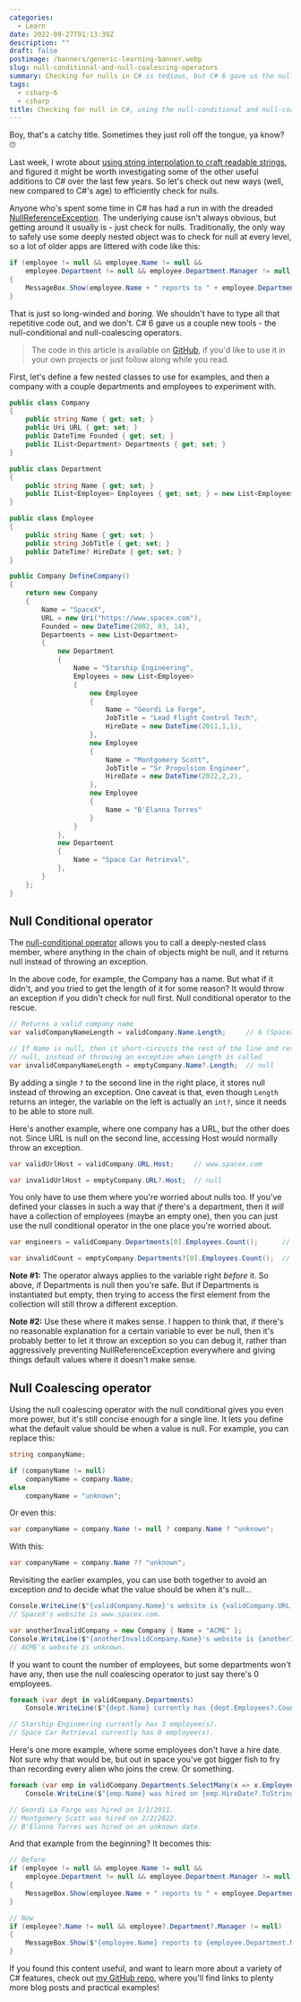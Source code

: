 ```yaml
---
categories:
  - Learn
date: 2022-09-27T01:13:39Z
description: ""
draft: false
postimage: /banners/generic-learning-banner.webp
slug: null-conditional-and-null-coalescing-operators
summary: Checking for nulls in C# is tedious, but C# 6 gave us the null-conditional and null-coalescing operators. Let's see how they've improved things.
tags:
  - csharp-6
  - csharp
title: Checking for null in C#, using the null-conditional and null-coalescing operators
---
```

Boy, that's a catchy title. Sometimes they just roll off the tongue, ya know? 🙄

Last week, I wrote about [using string interpolation to craft readable strings](https://grantwinney.com/using-string-interpolation-to-craft-readable-strings/), and figured it might be worth investigating some of the other useful additions to C# over the last few years. So let's check out new ways (well, new compared to C#'s age) to efficiently check for nulls.

Anyone who's spent some time in C# has had a run in with the dreaded [NullReferenceException](https://stackoverflow.com/questions/4660142/what-is-a-nullreferenceexception-and-how-do-i-fix-it). The underlying cause isn't always obvious, but getting around it usually is - just check for nulls. Traditionally, the only way to safely use some deeply nested object was to check for null at every level, so a lot of older apps are littered with code like this:

```csharp
if (employee != null && employee.Name != null &&
    employee.Department != null && employee.Department.Manager != null)
{
    MessageBox.Show(employee.Name + " reports to " + employee.Department.Manager + ".");
}
```

That is just so long-winded and _boring._ We shouldn't have to type all that repetitive code out, and we don't. C# 6 gave us a couple new tools - the null-conditional and null-coalescing operators.

> The code in this article is available on [GitHub](https://github.com/grantwinney/Surviving-WinForms/tree/master/ClarityConciseness/NullHandlingOperators), if you'd like to use it in your own projects or just follow along while you read.

First, let's define a few nested classes to use for examples, and then a company with a couple departments and employees to experiment with.

```csharp
public class Company
{
    public string Name { get; set; }
    public Uri URL { get; set; }
    public DateTime Founded { get; set; }
    public IList<Department> Departments { get; set; }
}

public class Department
{
    public string Name { get; set; }
    public IList<Employee> Employees { get; set; } = new List<Employee>();
}

public class Employee
{
    public string Name { get; set; }
    public string JobTitle { get; set; }
    public DateTime? HireDate { get; set; }
}
```

```csharp
public Company DefineCompany()
{
    return new Company
    {
        Name = "SpaceX",
        URL = new Uri("https://www.spacex.com"),
        Founded = new DateTime(2002, 03, 14),
        Departments = new List<Department>
        {
            new Department
            {
                Name = "Starship Engineering",
                Employees = new List<Employee>
                {
                    new Employee
                    {
                        Name = "Geordi La Forge",
                        JobTitle = "Lead Flight Control Tech",
                        HireDate = new DateTime(2011,1,1),
                    },
                    new Employee
                    {
                        Name = "Montgomery Scott",
                        JobTitle = "Sr Propulsion Engineer",
                        HireDate = new DateTime(2022,2,2),
                    },
                    new Employee
                    {
                        Name = "B'Elanna Torres"
                    }
                }
            },
            new Department
            {
                Name = "Space Car Retrieval",
            },
        }
    };
}
```

## Null Conditional operator

The [null-conditional operator](https://learn.microsoft.com/en-us/dotnet/csharp/language-reference/operators/member-access-operators#null-conditional-operators--and-) allows you to call a deeply-nested class member, where anything in the chain of objects might be null, and it returns null instead of throwing an exception.

In the above code, for example, the Company has a name. But what if it didn't, and you tried to get the length of it for some reason? It would throw an exception if you didn't check for null first. Null conditional operator to the rescue.

```csharp
// Returns a valid company name
var validCompanyNameLength = validCompany.Name.Length;     // 6 (SpaceX)

// If Name is null, then it short-circuits the rest of the line and returns
// null, instead of throwing an exception when Length is called
var invalidCompanyNameLength = emptyCompany.Name?.Length;  // null
```

By adding a single `?` to the second line in the right place, it stores null instead of throwing an exception. One caveat is that, even though `Length` returns an integer, the variable on the left is actually an `int?`, since it needs to be able to store null.

Here's another example, where one company has a URL, but the other does not. Since URL is null on the second line, accessing Host would normally throw an exception.

```csharp
var validUrlHost = validCompany.URL.Host;     // www.spacex.com

var invalidUrlHost = emptyCompany.URL?.Host;  // null
```

You only have to use them where you're worried about nulls too. If you've defined your classes in such a way that _if_ there's a department, then it _will_ have a collection of employees (maybe an empty one), then you can just use the null conditional operator in the one place you're worried about.

```csharp
var engineers = validCompany.Departments[0].Employees.Count();      // 3

var invalidCount = emptyCompany.Departments?[0].Employees.Count();  // null
```

**Note #1:** The operator always applies to the variable right _before_ it. So above, if Departments is null then you're safe. But if Departments is instantiated but empty, then trying to access the first element from the collection will still throw a different exception.

**Note #2:** Use these where it makes sense. I happen to think that, if there's no reasonable explanation for a certain variable to ever be null, then it's probably better to let it throw an exception so you can debug it, rather than aggressively preventing NullReferenceException everywhere and giving things default values where it doesn't make sense.

## Null Coalescing operator

Using the null coalescing operator with the null conditional gives you even more power, but it's still concise enough for a single line. It lets you define what the default value should be when a value is null. For example, you can replace this:

```csharp
string companyName;

if (companyName != null)
    companyName = company.Name;
else
    companyName = "unknown";
```

Or even this:

```csharp
var companyName = company.Name != null ? company.Name ? "unknown";
```

With this:

```csharp
var companyName = company.Name ?? "unknown";
```

Revisiting the earlier examples, you can use both together to avoid an exception _and_ to decide what the value should be when it's null...

```csharp
Console.WriteLine($"{validCompany.Name}'s website is {validCompany.URL.Host}.");
// SpaceX's website is www.spacex.com.

var anotherInvalidCompany = new Company { Name = "ACME" };
Console.WriteLine($"{anotherInvalidCompany.Name}'s website is {anotherInvalidCompany.URL?.Host ?? "unknown"}.");
// ACME's website is unknown.
```

If you want to count the number of employees, but some departments won't have any, then use the null coalescing operator to just say there's 0 employees.

```csharp
foreach (var dept in validCompany.Departments)
    Console.WriteLine($"{dept.Name} currently has {dept.Employees?.Count() ?? 0} employee(s).");

// Starship Engineering currently has 3 employee(s).
// Space Car Retrieval currently has 0 employee(s).
```

Here's one more example, where some employees don't have a hire date. Not sure why that would be, but out in space you've got bigger fish to fry than recording every alien who joins the crew. Or something.

```csharp
foreach (var emp in validCompany.Departments.SelectMany(x => x.Employees))
    Console.WriteLine($"{emp.Name} was hired on {emp.HireDate?.ToString("d") ?? "an unknown date"}.");

// Geordi La Forge was hired on 1/1/2011.
// Montgomery Scott was hired on 2/2/2022.
// B'Elanna Torres was hired on an unknown date.
```

And that example from the beginning? It becomes this:

```csharp
// Before
if (employee != null && employee.Name != null &&
    employee.Department != null && employee.Department.Manager != null)
{
    MessageBox.Show(employee.Name + " reports to " + employee.Department.Manager + ".");
}

// Now
if (employee?.Name != null && employee?.Department?.Manager != null)
{
    MessageBox.Show($"{employee.Name} reports to {employee.Department.Manager}.");
}
```

If you found this content useful, and want to learn more about a variety of C# features, check out [my GitHub repo](https://github.com/grantwinney/CSharpDotNetExamples), where you'll find links to plenty more blog posts and practical examples!
